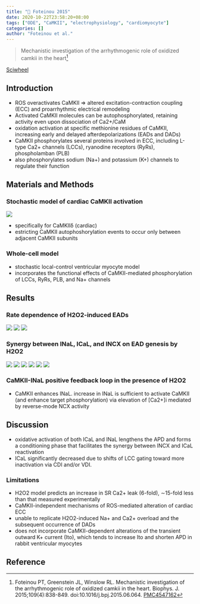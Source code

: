 ```yaml
---
title: "📒 Foteinou 2015"
date: 2020-10-22T23:58:20+08:00
tags: ["ODE", "CaMKII", "electrophysiology", "cardiomyocyte"]
categories: []
author: "Foteinou et al."
---
```


> Mechanistic investigation of the arrhythmogenic role of oxidized camkii in the heart[^Foteinou2015]

[Sciwheel](https://sciwheel.com/work/#/items/4933405)

<!--more-->

## Introduction
* ROS overactivates CaMKII => altered excitation-contraction coupling (ECC) and proarrhythmic electrical remodeling
* Activated CaMKII molecules can be autophosphorylated, retaining activity even upon dissociation of Ca2+/CaM
* oxidation activation at specific methionine residues of CaMKII, increasing early and delayed afterdepolarizations (EADs and DADs)
* CaMKII phosphorylates several proteins involved in ECC, including L-type Ca2+ channels (LCCs), ryanodine receptors (RyRs), phospholamban (PLB)
* also phosphorylates sodium (Na+) and potassium (K+) channels to regulate their function

## Materials and Methods
### Stochastic model of cardiac CaMKII activation
![](https://www.ncbi.nlm.nih.gov/pmc/articles/PMC4547162/bin/gr1.jpg)
* specifically for CaMKIIδ (cardiac)
* estricting CaMKII autophoshorylation events to occur only between adjacent CaMKII subunits

### Whole-cell model
* stochastic local-control ventricular myocyte model
* incorporates the functional effects of CaMKII-mediated phosphorylation of LCCs, RyRs, PLB, and Na+ channels

## Results
### Rate dependence of H2O2-induced EADs
![](https://www.ncbi.nlm.nih.gov/pmc/articles/PMC4547162/bin/gr2.jpg)
![](https://www.ncbi.nlm.nih.gov/pmc/articles/PMC4547162/bin/gr3.jpg)
![](https://www.ncbi.nlm.nih.gov/pmc/articles/PMC4547162/bin/gr4.jpg)

### Synergy between INaL, ICaL, and INCX on EAD genesis by H2O2
![](https://www.ncbi.nlm.nih.gov/pmc/articles/PMC4547162/bin/gr5.jpg)
![](https://www.ncbi.nlm.nih.gov/pmc/articles/PMC4547162/bin/gr6.jpg)
![](https://www.ncbi.nlm.nih.gov/pmc/articles/PMC4547162/bin/gr7.jpg)
![](https://www.ncbi.nlm.nih.gov/pmc/articles/PMC4547162/bin/gr8.jpg)
![](https://www.ncbi.nlm.nih.gov/pmc/articles/PMC4547162/bin/gr9.jpg)
![](https://www.ncbi.nlm.nih.gov/pmc/articles/PMC4547162/bin/gr10.jpg)

### CaMKII-INaL positive feedback loop in the presence of H2O2
* CaMKII enhances INaL. increase in INaL is sufficient to activate CaMKII (and enhance target phosphorylation) via elevation of [Ca2+]i mediated by reverse-mode NCX activity

## Discussion
* oxidative activation of both ICaL and INaL lengthens the APD and forms a conditioning phase that facilitates the synergy between INCX and ICaL reactivation
* ICaL significantly decreased due to shifts of LCC gating toward more inactivation via CDI and/or VDI.
### Limitations
* H2O2 model predicts an increase in SR Ca2+ leak (6-fold), ∼15-fold less than that measured experimentally
* CaMKII-independent mechanisms of ROS-mediated alteration of cardiac ECC
* unable to replicate H2O2-induced Na+ and Ca2+ overload and the subsequent occurrence of DADs
* does not incorporate CaMKII-dependent alterations of the transient outward K+ current (Ito), which tends to increase Ito and shorten APD in rabbit ventricular myocytes

## Reference
[^Foteinou2015]: Foteinou PT, Greenstein JL, Winslow RL. Mechanistic investigation of the arrhythmogenic role of oxidized camkii in the heart. Biophys. J. 2015;109(4):838-849. doi:10.1016/j.bpj.2015.06.064. [PMC4547162](http://www.ncbi.nlm.nih.gov/pmc/articles/PMC4547162)
